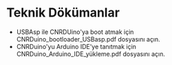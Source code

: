 Teknik Dökümanlar
===========================================
- USBAsp ile CNRDUino'ya boot atmak için CNRDuino_bootloader_USBasp.pdf  dosyasını açın. 
- CNRDuino'yu Arduino IDE'ye tanıtmak için CNRDuino_Arduino_IDE_yükleme.pdf dosyasını açın.
